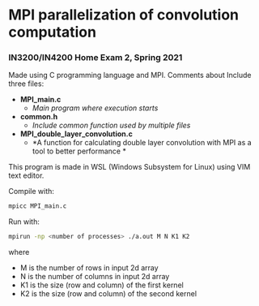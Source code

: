 # MPI parallelization of convolution computation

### IN3200/IN4200 Home Exam 2, Spring 2021



Made using C programming language and MPI. Comments about
Include three files:
- **MPI_main.c**
  - *Main program where execution starts*
- **common.h**
  - *Include common function used by multiple files*
- **MPI_double_layer_convolution.c**
  - *A function for calculating double layer convolution with MPI as a tool to better performance * 
    

This program is made in WSL (Windows Subsystem for Linux) using VIM text editor. 

Compile with:
```bash
mpicc MPI_main.c
```

Run with:
```bash
mpirun -np <number of processes> ./a.out M N K1 K2
```
where 
- M is the number of rows in input 2d array
- N is the number of columns in input 2d array
- K1 is the size (row and column) of the first kernel
- K2 is the size (row and column) of the second kernel





